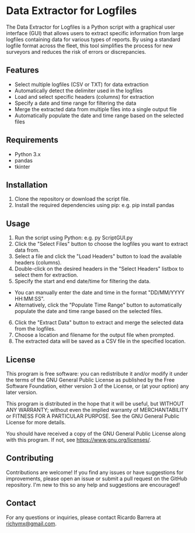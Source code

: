 # Data Extractor for Logfiles

The Data Extractor for Logfiles is a Python script with a graphical user interface (GUI) that allows users to extract specific information from large logfiles containing data for various types of reports. By using a standard logfile format across the fleet, this tool simplifies the process for new surveyors and reduces the risk of errors or discrepancies.

## Features

- Select multiple logfiles (CSV or TXT) for data extraction
- Automatically detect the delimiter used in the logfiles
- Load and select specific headers (columns) for extraction
- Specify a date and time range for filtering the data
- Merge the extracted data from multiple files into a single output file
- Automatically populate the date and time range based on the selected files

## Requirements

- Python 3.x
- pandas
- tkinter

## Installation

1. Clone the repository or download the script file.
2. Install the required dependencies using pip:
   e.g. pip install pandas

## Usage

1. Run the script using Python:
   e.g. py ScriptGUI.py
2. Click the "Select Files" button to choose the logfiles you want to extract data from.
3. Select a file and click the "Load Headers" button to load the available headers (columns).
4. Double-click on the desired headers in the "Select Headers" listbox to select them for extraction.
5. Specify the start and end date/time for filtering the data.
- You can manually enter the date and time in the format "DD/MM/YYYY HH:MM:SS".
- Alternatively, click the "Populate Time Range" button to automatically populate the date and time range based on the selected files.
6. Click the "Extract Data" button to extract and merge the selected data from the logfiles.
7. Choose a location and filename for the output file when prompted.
8. The extracted data will be saved as a CSV file in the specified location.

## License

This program is free software: you can redistribute it and/or modify it under the terms of the GNU General Public License as published by the Free Software Foundation, either version 3 of the License, or (at your option) any later version.

This program is distributed in the hope that it will be useful, but WITHOUT ANY WARRANTY; without even the implied warranty of MERCHANTABILITY or FITNESS FOR A PARTICULAR PURPOSE. See the GNU General Public License for more details.

You should have received a copy of the GNU General Public License along with this program. If not, see <https://www.gnu.org/licenses/>.

## Contributing

Contributions are welcome! If you find any issues or have suggestions for improvements, please open an issue or submit a pull request on the GitHub repository. I'm new to this so any help and suggestions are encouraged!

## Contact

For any questions or inquiries, please contact Ricardo Barrera at richymx@gmail.com.



